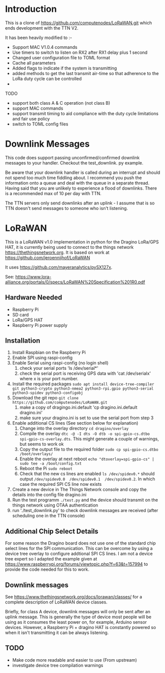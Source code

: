 # Introduction

This is a clone of https://github.com/computenodes/LoRaWAN.git which ends development with the TTN V2.

It has been heavily modified to :-

* Support MAC V1.0.4 commands
* Use timers to switch to listen on RX2 after RX1 delay plus 1 second
* Changed user configuration file to TOML format
* Cache all parameters
* Added flags to indicate if the system is transmitting
* added methods to get the last transmit air-time so that adherence to the LoRa duty cycle can be controlled
* 


TODO

* support both class A & C operation (not class B)
* support MAC commands
* support transmit timing to aid compliance with the duty cycle limitations and fair use policy
* switch to TOML config files

# Downlink Messages

This code does support passing unconfirmed/confirmed downlink messages to your handler. Checkout the test_downlink.
py example.

Be aware that your downlink handler is called during an interrupt and should not spend too much time fiddling about. 
I recommend you push the information onto a queue and deal with the queue in a separate thread. Having said that you 
are unlikely to experience a flood of downlinks. There is a recommended max of 10 per day with TTN.

The TTN servers only send downlinks after an uplink - I assume that is so TTN doesn't send messages to someone who 
isn't listening.




# LoRaWAN
This is a LoRaWAN v1.0 implementation in python for the Dragino LoRa/GPS HAT, it is currently being used to connect to the things network https://thethingsnetwork.org.  It is based on work at https://github.com/jeroennijhof/LoRaWAN

It uses https://github.com/mayeranalytics/pySX127x.

See: https://www.lora-alliance.org/portals/0/specs/LoRaWAN%20Specification%201R0.pdf

## Hardware Needed
* Raspberry Pi
* SD card
* LoRa/GPS HAT
* Raspberry Pi power supply

## Installation
1. Install Raspbian on the Raspberry Pi
2. Enable SPI using raspi-config
3. Enable Serial using raspi-config (no login shell)
    1. check your serial ports 'ls /dev/serial*'
    2. check the serial port is receiving GPS data with 'cat /dev/serialx' where x is your port number.
4. Install the required packages `sudo apt install device-tree-compiler git python3-crypto python3-nmea2 python3-rpi.gpio python3-serial python3-spidev python3-configobj`
5. Download the git repo `git clone https://github.com/computenodes/LoRaWAN.git`
    1. make a copy of dragingo.ini.default 'cp dragino.ini.default dragino.ini'
    2. make sure your dragino.ini is set to use the serial port from step 3
6. Enable additional CS lines (See section below for explanation)
    1. Change into the overlay directory `cd dragino/overlay`
    2. Compile the overlay `dtc -@ -I dts -O dtb -o spi-gpio-cs.dtbo spi-gpio-cs-overlay.dts`.  This might generate a couple of warnings, but seems to work ok
    3. Copy the output file to the required folder `sudo cp spi-gpio-cs.dtbo /boot/overlays/`
    4. Enable the overlay at next reboot `echo "dtoverlay=spi-gpio-cs" | sudo tee -a /boot/config.txt`
    5. Reboot the Pi `sudo reboot`
    6. Check that the new cs lines are enabled `ls /dev/spidev0.*` should output `/dev/spidev0.0  /dev/spidev0.1  /dev/spidev0.2`.  In which case the required SPI CS line now exists
7. Create a new device in The Things Network console and copy the details into the config file dragino.ini
8. Run the test programm `./test.py` and the device should transmit on the things network using OTAA authentication
9. run './test_downlink.py' to check downlink messages are received (after scheduling one in the TTN console)

## Additional Chip Select Details
For some reason the Dragino board does not use one of the standard chip select lines for the SPI communication.  This can be overcome by using a device tree overlay to configure addtional SPI CS lines.  I am not a device tree expert so I adapted the example given at https://www.raspberrypi.org/forums/viewtopic.php?f=63&t=157994 to provide the code needed for this to work.  

## Downlink messages

See https://www.thethingsnetwork.org/docs/lorawan/classes/ for a complete description of LoRaWAN device classes.

Briefly, for class A device, downlink messages will only be sent after an uplink message. This is generally the type of device most people will be using as it consumes the least power on, for example, Arduino sensor devices. However, a Raspberry Pi + dragino HAT is constantly powered so when it isn't transmitting it can be always listening.

## TODO
* Make code more readable and easier to use (From upstream)
* investigate device tree compilation warnings
